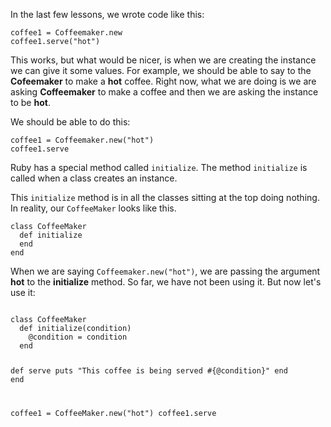 In the last few lessons,
we wrote code like this:

```
coffee1 = Coffeemaker.new
coffee1.serve("hot")
```

This works, but what would be nicer, is
when we are creating the instance
we can give it some values.
For example, we should be able to say
to the **Cofeemaker** to make a **hot** coffee.
Right now, what we are doing
is we are asking **Coffeemaker** to make
a coffee and then we are asking
the instance to be **hot**.

We should be able to do this:

```
coffee1 = Coffeemaker.new("hot")
coffee1.serve
```

Ruby has a special method called `initialize`.
The method `initialize` is called when
a class creates an instance.

This `initialize` method is in all the
classes sitting at the top doing nothing.
In reality, our `CoffeeMaker` looks like this.

```
class CoffeeMaker
  def initialize
  end
end
```

When we are saying `Coffeemaker.new("hot")`,
we are passing the argument **hot** to the **initialize** method.
So far, we have not been using it.
But now let's use it:

<Editor lang="ruby">
<code>
class CoffeeMaker
  def initialize(condition)
    @condition = condition
  end

  def serve
    puts "This coffee is being served #{@condition}"
  end
end

coffee1 = CoffeeMaker.new("hot")
coffee1.serve
</code>
</Editor>